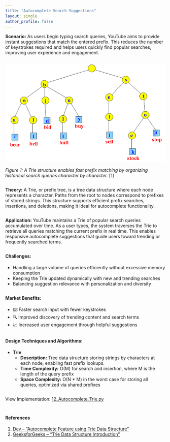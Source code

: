 ```yaml
---
title: "Autocomplete Search Suggestions"
layout: single
author_profile: false
---
```


<div class="justified" style="margin-bottom: 2em;">
  <strong>Scenario:</strong> As users begin typing search queries, YouTube aims to provide instant suggestions that match the entered prefix. This reduces the number of keystrokes required and helps users quickly find popular searches, improving user experience and engagement.
</div>

![Trie Search Illustration](/assets/images/12.png)

<div class="justified" style="margin-bottom: 2em;">
  <em>Figure 1: A Trie structure enables fast prefix matching by organizing historical search queries character by character.</em> [1]
</div>

<div class="justified" style="margin-bottom: 2em;">
  <strong>Theory:</strong> A Trie, or prefix tree, is a tree data structure where each node represents a character. Paths from the root to nodes correspond to prefixes of stored strings. This structure supports efficient prefix searches, insertions, and deletions, making it ideal for autocomplete functionality.
</div>

<div class="justified" style="margin-bottom: 2em;">
  <strong>Application:</strong> YouTube maintains a Trie of popular search queries accumulated over time. As a user types, the system traverses the Trie to retrieve all queries matching the current prefix in real time. This enables responsive autocomplete suggestions that guide users toward trending or frequently searched terms.
</div>

<h4 style="margin-top: 2em;">Challenges:</h4>
<ul style="margin-bottom: 2em;">
  <li>Handling a large volume of queries efficiently without excessive memory consumption</li>
  <li>Keeping the Trie updated dynamically with new and trending searches</li>
  <li>Balancing suggestion relevance with personalization and diversity</li>
</ul>

<h4 style="margin-top: 2em;">Market Benefits:</h4>
<ul style="margin-bottom: 2em;">
  <li>⌨️ Faster search input with fewer keystrokes</li>
  <li>🔍 Improved discovery of trending content and search terms</li>
  <li>📈 Increased user engagement through helpful suggestions</li>
</ul>

<h4 style="margin-top: 2em;">Design Techniques and Algorithms:</h4>
<ul style="margin-bottom: 2em;">
  <li><strong>Trie</strong><br>
    <ul>
      <li><strong>Description:</strong> Tree data structure storing strings by characters at each node, enabling fast prefix lookups.</li>
      <li><strong>Time Complexity:</strong> O(M) for search and insertion, where M is the length of the query prefix</li>
      <li><strong>Space Complexity:</strong> O(N * M) in the worst case for storing all queries, optimized via shared prefixes</li>
    </ul>
  </li>
</ul>

<p style="margin-top: 2em;">View Implementation: <a href="https://github.com/AdityaKhatawkar/aditya_aps_portfolio.github.io/blob/main/codes/12_Autocomplete_Trie.py" target="_blank">12_Autocomplete_Trie.py</a></p>

<h4 style="margin-top: 3em;">References</h4>
<ol style="margin-bottom: 3em;">
  <li>
    <a href="https://dev.to/c6z3h/autocomplete-feature-using-trie-data-structure-313g" target="_blank">
      Dev – “Autocomplete Feature using Trie Data Structure”
    </a>
  </li>
  <li>
    <a href="https://www.geeksforgeeks.org/trie-insert-and-search/" target="_blank">
      GeeksforGeeks – “Trie Data Structure Introduction”
    </a>
  </li>
</ol>
